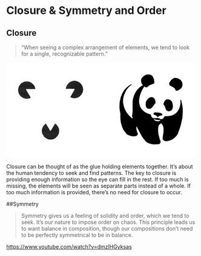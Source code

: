 # Closure & Symmetry and Order

## Closure 
> “When seeing a complex arrangement of elements, we tend to look for a single, recognizable pattern.”

![Alt text](/Misc_Photos/02-closure.png "Example Of Closure")

Closure can be thought of as the glue holding elements together. It’s about the human tendency to seek and find patterns.
The key to closure is providing enough information so the eye can fill in the rest. If too much is missing, the elements will be seen as separate parts instead of a whole. If too much information is provided, there’s no need for closure to occur.

##Symmetry 
>Symmetry gives us a feeling of solidity and order, which we tend to seek. It’s our nature to impose order on chaos. This principle leads us to want balance in composition, though our compositions don’t need to be perfectly symmetrical to be in balance.

https://www.youtube.com/watch?v=dmzlHGyksas
